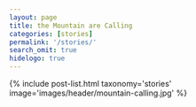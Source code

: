 ```yaml
---
layout: page
title: the Mountain are Calling
categories: [stories]
permalink: '/stories/'
search_omit: true
hidelogo: true
---
```


{% include post-list.html taxonomy='stories' image='images/header/mountain-calling.jpg' %}
